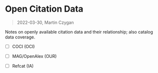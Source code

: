 # Open Citation Data

> 2022-03-30, Martin Czygan

Notes on openly available citation data and their relationship; also catalog data coverage.

* [ ] COCI (OCI)
* [ ] MAG/OpenAlex (OUR)
* [ ] Refcat (IA)

